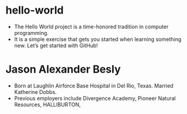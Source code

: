 # hello-world
* The Hello World project is a time-honored tradition in computer programming. 
* It is a simple exercise that gets you started when learning something new. Let’s get started with GitHub!

# Jason Alexander Besly
* Born at Laughlin Airforce Base Hospital in Del Rio, Texas.  Married Katherine Dobbs.  
* Previous employers include Divergence Academy, Pioneer Natural Resources, HALLIBURTON, 
